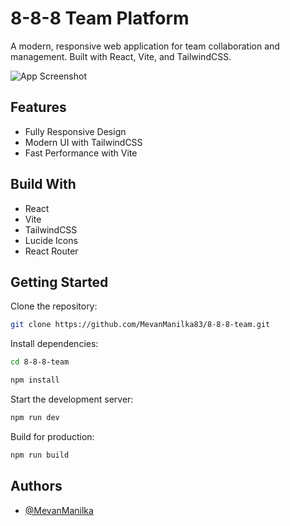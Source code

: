 # 8-8-8 Team Platform

A modern, responsive web application for team collaboration and management. Built with React, Vite, and TailwindCSS.

![App Screenshot](https://github.com/user-attachments/assets/7492fce3-c008-42ff-aecd-8f78faa59396)

## Features

- Fully Responsive Design
- Modern UI with TailwindCSS
- Fast Performance with Vite

## Build With

- React
- Vite
- TailwindCSS
- Lucide Icons
- React Router

## Getting Started

Clone the repository:

```bash
git clone https://github.com/MevanManilka83/8-8-8-team.git
```

Install dependencies:

```bash
cd 8-8-8-team

npm install
```

Start the development server:

```bash
npm run dev
```

Build for production:

```bash
npm run build
```

## Authors

- [@MevanManilka](https://github.com/MevanManilka83)
